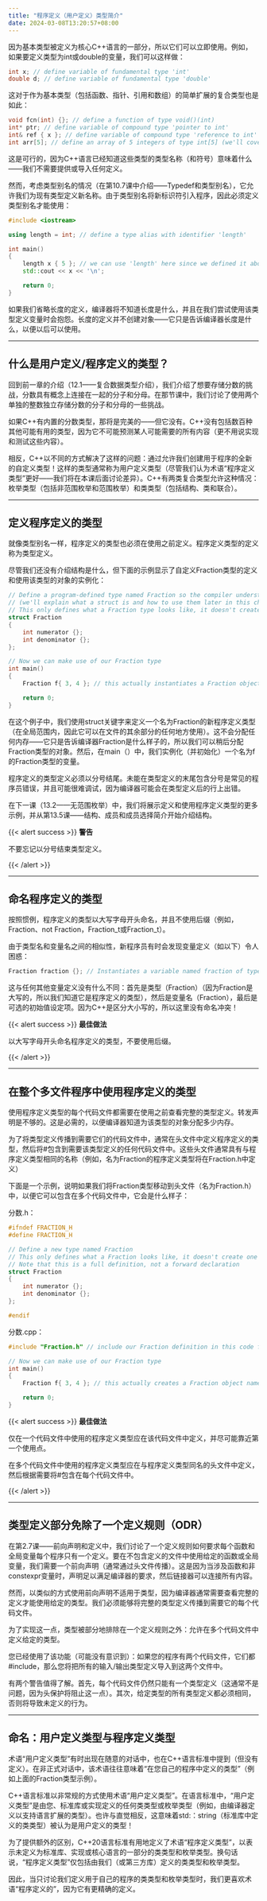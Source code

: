 ```yaml
---
title: "程序定义（用户定义）类型简介"
date: 2024-03-08T13:20:57+08:00
---
```


因为基本类型被定义为核心C++语言的一部分，所以它们可以立即使用。例如，如果要定义类型为int或double的变量，我们可以这样做：

```C++
int x; // define variable of fundamental type 'int'
double d; // define variable of fundamental type 'double'
```

这对于作为基本类型（包括函数、指针、引用和数组）的简单扩展的复合类型也是如此：

```C++
void fcn(int) {}; // define a function of type void()(int)
int* ptr; // define variable of compound type 'pointer to int'
int& ref { x }; // define variable of compound type 'reference to int' (initialized with x)
int arr[5]; // define an array of 5 integers of type int[5] (we'll cover this in a future chapter)
```

这是可行的，因为C++语言已经知道这些类型的类型名称（和符号）意味着什么——我们不需要提供或导入任何定义。

然而，考虑类型别名的情况（在第10.7课中介绍——Typedef和类型别名），它允许我们为现有类型定义新名称。由于类型别名将新标识符引入程序，因此必须定义类型别名才能使用：

```C++
#include <iostream>

using length = int; // define a type alias with identifier 'length'

int main()
{
    length x { 5 }; // we can use 'length' here since we defined it above
    std::cout << x << '\n';

    return 0;
}
```

如果我们省略长度的定义，编译器将不知道长度是什么，并且在我们尝试使用该类型定义变量时会抱怨。长度的定义并不创建对象——它只是告诉编译器长度是什么，以便以后可以使用。

***
## 什么是用户定义/程序定义的类型？

回到前一章的介绍（12.1——复合数据类型介绍），我们介绍了想要存储分数的挑战，分数具有概念上连接在一起的分子和分母。在那节课中，我们讨论了使用两个单独的整数独立存储分数的分子和分母的一些挑战。

如果C++有内置的分数类型，那将是完美的——但它没有。C++没有包括数百种其他可能有用的类型，因为它不可能预测某人可能需要的所有内容（更不用说实现和测试这些内容）。

相反，C++以不同的方式解决了这样的问题：通过允许我们创建用于程序的全新的自定义类型！这样的类型通常称为用户定义类型（尽管我们认为术语“程序定义类型”更好——我们将在本课后面讨论差异）。C++有两类复合类型允许这种情况：枚举类型（包括非范围枚举和范围枚举）和类类型（包括结构、类和联合）。

***
## 定义程序定义的类型

就像类型别名一样，程序定义的类型也必须在使用之前定义。程序定义类型的定义称为类型定义。

尽管我们还没有介绍结构是什么，但下面的示例显示了自定义Fraction类型的定义和使用该类型的对象的实例化：

```C++
// Define a program-defined type named Fraction so the compiler understands what a Fraction is
// (we'll explain what a struct is and how to use them later in this chapter)
// This only defines what a Fraction type looks like, it doesn't create one
struct Fraction
{
	int numerator {};
	int denominator {};
};

// Now we can make use of our Fraction type
int main()
{
	Fraction f{ 3, 4 }; // this actually instantiates a Fraction object named f

	return 0;
}
```

在这个例子中，我们使用struct关键字来定义一个名为Fraction的新程序定义类型（在全局范围内，因此它可以在文件的其余部分的任何地方使用）。这不会分配任何内存——它只是告诉编译器Fraction是什么样子的，所以我们可以稍后分配Fraction类型的对象。然后，在main（）中，我们实例化（并初始化）一个名为f的Fraction类型的变量。

程序定义的类型定义必须以分号结尾。未能在类型定义的末尾包含分号是常见的程序员错误，并且可能很难调试，因为编译器可能会在类型定义后的行上出错。

在下一课（13.2——无范围枚举）中，我们将展示定义和使用程序定义类型的更多示例，并从第13.5课——结构、成员和成员选择简介开始介绍结构。

{{< alert success >}}
**警告**

不要忘记以分号结束类型定义。

{{< /alert >}}

***
## 命名程序定义的类型

按照惯例，程序定义的类型以大写字母开头命名，并且不使用后缀（例如，Fraction、not Fraction，Fraction_t或Fraction_t）。

由于类型名和变量名之间的相似性，新程序员有时会发现变量定义（如以下）令人困惑：

```C++
Fraction fraction {}; // Instantiates a variable named fraction of type Fraction
```

这与任何其他变量定义没有什么不同：首先是类型（Fraction）（因为Fraction是大写的，所以我们知道它是程序定义的类型），然后是变量名（Fraction），最后是可选的初始值设定项。因为C++是区分大小写的，所以这里没有命名冲突！

{{< alert success >}}
**最佳做法**

以大写字母开头命名程序定义的类型，不要使用后缀。

{{< /alert >}}

***
## 在整个多文件程序中使用程序定义的类型

使用程序定义类型的每个代码文件都需要在使用之前查看完整的类型定义。转发声明是不够的。这是必需的，以便编译器知道为该类型的对象分配多少内存。

为了将类型定义传播到需要它们的代码文件中，通常在头文件中定义程序定义的类型，然后将#包含到需要该类型定义的任何代码文件中。这些头文件通常具有与程序定义类型相同的名称（例如，名为Fraction的程序定义类型将在Fraction.h中定义）

下面是一个示例，说明如果我们将Fraction类型移动到头文件（名为Fraction.h）中，以便它可以包含在多个代码文件中，它会是什么样子：

分数.h：

```C++
#ifndef FRACTION_H
#define FRACTION_H

// Define a new type named Fraction
// This only defines what a Fraction looks like, it doesn't create one
// Note that this is a full definition, not a forward declaration
struct Fraction
{
	int numerator {};
	int denominator {};
};

#endif
```

分数.cpp：

```C++
#include "Fraction.h" // include our Fraction definition in this code file

// Now we can make use of our Fraction type
int main()
{
	Fraction f{ 3, 4 }; // this actually creates a Fraction object named f

	return 0;
}
```

{{< alert success >}}
**最佳做法**

仅在一个代码文件中使用的程序定义类型应在该代码文件中定义，并尽可能靠近第一个使用点。

在多个代码文件中使用的程序定义类型应在与程序定义类型同名的头文件中定义，然后根据需要将#包含在每个代码文件中。

{{< /alert >}}

***
## 类型定义部分免除了一个定义规则（ODR）

在第2.7课——前向声明和定义中，我们讨论了一个定义规则如何要求每个函数和全局变量每个程序只有一个定义。要在不包含定义的文件中使用给定的函数或全局变量，我们需要一个前向声明（通常通过头文件传播）。这是因为当涉及函数和非constexpr变量时，声明足以满足编译器的要求，然后链接器可以连接所有内容。

然而，以类似的方式使用前向声明不适用于类型，因为编译器通常需要查看完整的定义才能使用给定的类型。我们必须能够将完整的类型定义传播到需要它的每个代码文件。

为了实现这一点，类型被部分地排除在一个定义规则之外：允许在多个代码文件中定义给定的类型。

您已经使用了该功能（可能没有意识到）：如果您的程序有两个代码文件，它们都#include<iostream>，那么您将把所有的输入/输出类型定义导入到这两个文件中。

有两个警告值得了解。首先，每个代码文件仍然只能有一个类型定义（这通常不是问题，因为头保护将阻止这一点）。其次，给定类型的所有类型定义都必须相同，否则将导致未定义的行为。

***
## 命名：用户定义类型与程序定义类型

术语“用户定义类型”有时出现在随意的对话中，也在C++语言标准中提到（但没有定义）。在非正式对话中，该术语往往意味着“在您自己的程序中定义的类型”（例如上面的Fraction类型示例）。

C++语言标准以非常规的方式使用术语“用户定义类型”。在语言标准中，“用户定义类型”是由您、标准库或实现定义的任何类类型或枚举类型（例如，由编译器定义以支持语言扩展的类型）。也许与直觉相反，这意味着std:：string（标准库中定义的类类型）被认为是用户定义的类型！

为了提供额外的区别，C++20语言标准有用地定义了术语“程序定义类型”，以表示未定义为标准库、实现或核心语言的一部分的类类型和枚举类型。换句话说，“程序定义类型”仅包括由我们（或第三方库）定义的类类型和枚举类型。

因此，当只讨论我们定义用于自己的程序的类类型和枚举类型时，我们更喜欢术语“程序定义的”，因为它有更精确的定义。

